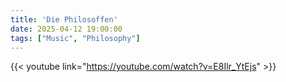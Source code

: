 ```yaml
---
title: 'Die Philosoffen'
date: 2025-04-12 19:00:00
tags: ["Music", "Philosophy"]
---
```


{{< youtube link="https://youtube.com/watch?v=E8Ilr_YtEjs" >}}
